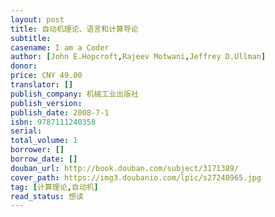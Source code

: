 ```yaml
---
layout: post
title: 自动机理论、语言和计算导论
subtitle: 
casename: I am a Coder
author: [John E.Hopcroft,Rajeev Motwani,Jeffrey D.Ullman]
donor: 
price: CNY 49.00
translator: []
publish_company: 机械工业出版社
publish_version: 
publish_date: 2008-7-1
isbn: 9787111240358
serial: 
total_volume: 1
borrower: []
borrow_date: []
douban_url: http://book.douban.com/subject/3171389/
cover_path: https://img3.doubanio.com/lpic/s27240965.jpg
tag: [计算理论,自动机]
read_status: 想读
---
```

